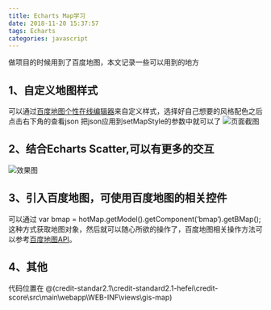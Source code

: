 ```yaml
---
title: Echarts Map学习
date: 2018-11-20 15:37:57
tags: Echarts
categories: javascript
---
```

做项目的时候用到了百度地图，本文记录一些可以用到的地方

<!-- more -->


## 1、自定义地图样式  

可以通过[百度地图个性在线编辑器](https://developer.baidu.com/map/custom/)来自定义样式，选择好自己想要的风格配色之后 点击右下角的查看json 把json应用到setMapStyle的参数中就可以了
![页面截图](/images/map-json.png)

## 2、结合Echarts Scatter,可以有更多的交互
![效果图](/images/map-dian.png)


## 3、引入百度地图，可使用百度地图的相关控件
可以通过 var bmap = hotMap.getModel().getComponent(‘bmap‘).getBMap(); 这种方式获取地图对象，然后就可以随心所欲的操作了，百度地图相关操作方法可以参考[百度地图API](http://lbsyun.baidu.com/index.php?title=jspopular)。

## 4、其他
代码位置在
@(credit-standar2.1\credit-standard2.1-hefei\credit-score\src\main\webapp\WEB-INF\views\gis-map)
